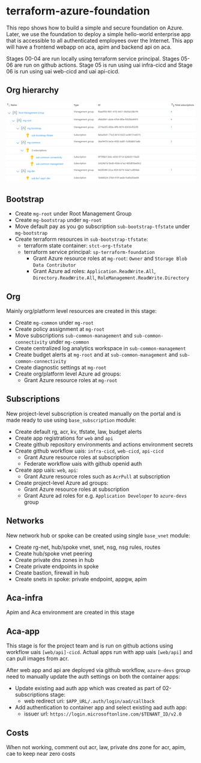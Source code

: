 # terraform-azure-foundation
This repo shows how to build a simple and secure foundation on Azure. Later, we use the foundation to deploy a simple hello-world enterprise app that is accessible to all authenticated employees over the Internet. This app will have a frontend webapp on aca, apim and backend api on aca.

Stages 00-04 are run locally using terraform service principal. Stages 05-06 are run on github actions. Stage 05 is run using uai infra-cicd and Stage 06 is run using uai web-cicd and uai api-cicd.

## Org hierarchy

![Alt text](images/org_hierarchy.png)

## Bootstrap
- Create ```mg-root``` under Root Management Group
- Create ```mg-bootstrap``` under ```mg-root```
- Move default pay as you go subscription ```sub-bootstrap-tfstate``` under ```mg-bootstrap```
- Create terraform resources in ```sub-bootstrap-tfstate```:
    - terraform state container: ```stct-org-tfstate```
    - terraform service principal: ```sp-terraform-foundation```
        - Grant Azure resource roles at ```mg-root```: ```Owner``` and ```Storage Blob Data Contributor``` 
        - Grant Azure ad roles: ```Application.ReadWrite.All```, ```Directory.ReadWrite.All```, ```RoleManagement.ReadWrite.Directory```

## Org
Mainly org/platform level resources are created in this stage:
- Create ```mg-common``` under ```mg-root```
- Create policy assignment at ```mg-root```
- Move subscriptions ```sub-common-management``` and ```sub-common-connectivity``` under ```mg-common```
- Create centralized log analytics workspace in ```sub-common-management```
- Create budget alerts at ```mg-root``` and at ```sub-common-management``` and ```sub-common-connectivity```
- Create diagnostic settings at ```mg-root```
- Create org/platform level Azure ad groups:
    - Grant Azure resource roles at ```mg-root```

## Subscriptions
New project-level subscription is created manually on the portal and is made ready to use using ```base_subscription``` module:
- Create default rg, acr, kv, tfstate, law, budget alerts
- Create app registrations for ```web``` and ```api```
- Create github repository environments and actions environment secrets
- Create github workflow uais: ```infra-cicd```, ```web-cicd```, ```api-cicd```
    - Grant Azure resource roles at subscription
    - Federate workflow uais with github openid auth
- Create app uais: ```web```, ```api```: 
    - Grant Azure resource roles such as ```AcrPull``` at subscription 
- Create project-level Azure ad groups:
    - Grant Azure resource roles at subscription
    - Grant Azure ad roles for e.g. ```Application Developer``` to ```azure-devs``` group

## Networks
New network hub or spoke can be created using single ```base_vnet``` module:
- Create rg-net, hub/spoke vnet, snet, nsg, nsg rules, routes
- Create hub/spoke vnet peering
- Create private dns zones in hub
- Create private endpoints in spoke 
- Create bastion, firewall in hub
- Create snets in spoke: private endpoint, appgw, apim

## Aca-infra
Apim and Aca environment are created in this stage

## Aca-app
This stage is for the project team and is run on github actions using workflow uais ```[web/api]-cicd```. Actual apps run with app uais ```[web/api]``` and can pull images from acr. 

After web app and api are deployed via github workflow, ```azure-devs``` group need to manually update the auth settings on both the container apps:
- Update existing aad auth app which was created as part of 02-subscriptions stage:
    - web redirect uri: ```$APP_URL/.auth/login/aad/callback```
- Add authentication to container app and select existing aad auth app:
    - issuer url: ```https://login.microsoftonline.com/$TENANT_ID/v2.0```

## Costs
When not working, comment out acr, law, private dns zone for acr, apim, cae to keep near zero costs